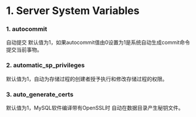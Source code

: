 # 1. Server System Variables

### 1. autocommit

自动提交 默认值为1，如果autocommit值由0设置为1是系统自动生成commit命令提交当前事物。

### 2. automatic_sp_privileges

默认值为1，自动为存储过程的创建者授予执行和修改存储过程的权限。

### 3. auto_generate_certs

默认值为1，MySQL软件编译带有OpenSSL时 自动在数据目录产生秘钥文件。



